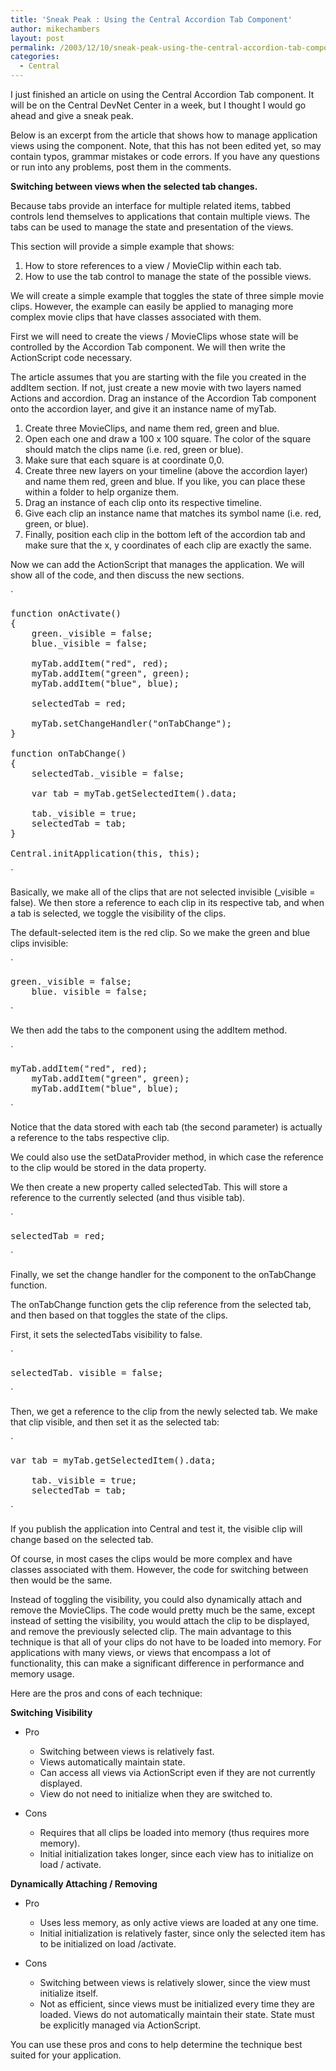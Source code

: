 ```yaml
---
title: 'Sneak Peak : Using the Central Accordion Tab Component'
author: mikechambers
layout: post
permalink: /2003/12/10/sneak-peak-using-the-central-accordion-tab-component/
categories:
  - Central
---
```



I just finished an article on using the Central Accordion Tab component. It will be on the Central DevNet Center in a week, but I thought I would go ahead and give a sneak peak.

Below is an excerpt from the article that shows how to manage application views using the component. Note, that this has not been edited yet, so may contain typos, grammar mistakes or code errors. If you have any questions or run into any problems, post them in the comments.

<!--more-->

**Switching between views when the selected tab changes.**

Because tabs provide an interface for multiple related items, tabbed controls lend themselves to applications that contain multiple views. The tabs can be used to manage the state and presentation of the views.

This section will provide a simple example that shows:

1.  How to store references to a view / MovieClip within each tab.
2.  How to use the tab control to manage the state of the possible views.

We will create a simple example that toggles the state of three simple movie clips. However, the example can easily be applied to managing more complex movie clips that have classes associated with them.

First we will need to create the views / MovieClips whose state will be controlled by the Accordion Tab component. We will then write the ActionScript code necessary.

The article assumes that you are starting with the file you created in the addItem section. If not, just create a new movie with two layers named Actions and accordion. Drag an instance of the Accordion Tab component onto the accordion layer, and give it an instance name of myTab.

1.  Create three MovieClips, and name them red, green and blue.
2.  Open each one and draw a 100 x 100 square. The color of the square should match the clips name (i.e. red, green or blue).
3.  Make sure that each square is at coordinate 0,0.
4.  Create three new layers on your timeline (above the accordion layer) and name them red, green and blue. If you like, you can place these within a folder to help organize them.
5.  Drag an instance of each clip onto its respective timeline.
6.  Give each clip an instance name that matches its symbol name (i.e. red, green, or blue).
7.  Finally, position each clip in the bottom left of the accordion tab and make sure that the x, y coordinates of each clip are exactly the same.

Now we can add the ActionScript that manages the application. We will show all of the code, and then discuss the new sections.

`
<pre>function onActivate()
{
	green._visible = false;
	blue._visible = false;
	
	myTab.addItem("red", red);
	myTab.addItem("green", green);
	myTab.addItem("blue", blue);
	
	selectedTab = red;
	
	myTab.setChangeHandler("onTabChange");
}

function onTabChange()
{
	selectedTab._visible = false;
	
	var tab = myTab.getSelectedItem().data;
	
	tab._visible = true;
	selectedTab = tab;
}

Central.initApplication(this, this);</pre>
<p>`

Basically, we make all of the clips that are not selected invisible (_visible = false). We then store a reference to each clip in its respective tab, and when a tab is selected, we toggle the visibility of the clips.

The default-selected item is the red clip. So we make the green and blue clips invisible:

`
<pre>green._visible = false;
	blue._visible = false;</pre>
<p>`

We then add the tabs to the component using the addItem method.

`
<pre>myTab.addItem("red", red);
	myTab.addItem("green", green);
	myTab.addItem("blue", blue);</pre>
<p>`

Notice that the data stored with each tab (the second parameter) is actually a reference to the tabs respective clip.

We could also use the setDataProvider method, in which case the reference to the clip would be stored in the data property.

We then create a new property called selectedTab. This will store a reference to the currently selected (and thus visible tab).

`
<pre>selectedTab = red;</pre>
<p>`

Finally, we set the change handler for the component to the onTabChange function.

The onTabChange function gets the clip reference from the selected tab, and then based on that toggles the state of the clips.

First, it sets the selectedTabs visibility to false.

`
<pre>selectedTab._visible = false;</pre>
<p>`

Then, we get a reference to the clip from the newly selected tab. We make that clip visible, and then set it as the selected tab:

`
<pre>var tab = myTab.getSelectedItem().data;
	
	tab._visible = true;
	selectedTab = tab;</pre>
<p>`

If you publish the application into Central and test it, the visible clip will change based on the selected tab.

Of course, in most cases the clips would be more complex and have classes associated with them. However, the code for switching between then would be the same.

Instead of toggling the visibility, you could also dynamically attach and remove the MovieClips. The code would pretty much be the same, except instead of setting the visibility, you would attach the clip to be displayed, and remove the previously selected clip. The main advantage to this technique is that all of your clips do not have to be loaded into memory. For applications with many views, or views that encompass a lot of functionality, this can make a significant difference in performance and memory usage.

Here are the pros and cons of each technique:

**Switching Visibility**

*   Pro
    
    *   Switching between views is relatively fast.
    *   Views automatically maintain state.
    *   Can access all views via ActionScript even if they are not currently displayed.
    *   View do not need to initialize when they are switched to.

*   Cons
    
    *   Requires that all clips be loaded into memory (thus requires more memory).
    *   Initial initialization takes longer, since each view has to initialize on load / activate.

**Dynamically Attaching / Removing**

*   Pro
    
    *   Uses less memory, as only active views are loaded at any one time.
    *   Initial initialization is relatively faster, since only the selected item has to be initialized on load /activate.

*   Cons
    
    *   Switching between views is relatively slower, since the view must initialize itself.
    *   Not as efficient, since views must be initialized every time they are loaded.
    Views do not automatically maintain their state. State must be explicitly managed via ActionScript.</li> </ul> </li> </ul> 
    You can use these pros and cons to help determine the technique best suited for your application.